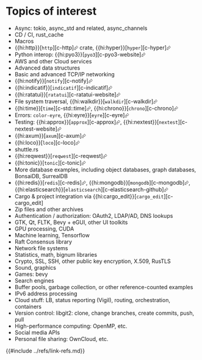 # Topics of interest

- Async: tokio, async_std and related, async_channels
- CD / CI, rust_cache
- Macros
- {{hi:http}}[`http`][c-http]⮳ crate, {{hi:hyper}}[`hyper`][c-hyper]⮳
- Python interop: {{hi:pyo3}}[`pyo3`][c-pyo3-website]⮳
- AWS and other Cloud services
- Advanced data structures
- Basic and advanced TCP/IP networking
- {{hi:notify}}[`notify`][c-notify]⮳
- {{hi:indicatif}}[`indicatif`][c-indicatif]⮳
- {{hi:ratatui}}[`ratatui`][c-ratatui-website]⮳
- File system traversal, {{hi:walkdir}}[`walkdir`][c-walkdir]⮳
- {{hi:time}}[`time`][c-std::time]⮳, {{hi:chrono}}[`chrono`][c-chrono]⮳
- Errors: `color-eyre`, {{hi:eyre}}[`eyre`][c-eyre]⮳
- Testing: {{hi:approx}}[`approx`][c-approx]⮳, {{hi:nextest}}[`nextest`][c-nextest-website]⮳
- {{hi:axum}}[`axum`][c-axum]⮳
- {{hi:loco}}[`loco`][c-loco]⮳
- shuttle.rs
- {{hi:reqwest}}[`reqwest`][c-reqwest]⮳
- {{hi:tonic}}[`tonic`][c-tonic]⮳
- More database examples, including object databases, graph databases, BonsaiDB, SurrealDB
- {{hi:redis}}[`redis`][c-redis]⮳, {{hi:mongodb}}[`mongodb`][c-mongodb]⮳, {{hi:elasticsearch}}[`elasticsearch`][c-elasticsearch-github]⮳
- Cargo & project integration via {{hi:cargo_edit}}[`cargo_edit`][c-cargo_edit]
- Zip files and other archives
- Authentication / authorization: OAuth2, LDAP/AD, DNS lookups
- GTK, Qt, FLTK, Bevy + eGUI, other UI toolkits
- GPU processing, CUDA
- Machine learning, Tensorflow
- Raft Consensus library
- Network file systems
- Statistics, math, bignum libraries
- Crypto, SSL, SSH, other public key encryption, X.509, RusTLS
- Sound, graphics
- Games: bevy
- Search engines
- Buffer pools, garbage collection, or other reference-counted examples
- IPv6 address processing
- Cloud stuff: LB, status reporting (Vigil), routing, orchestration, containers
- Version control: libgit2: clone, change branches, create commits, push, pull
- High-performance computing: OpenMP, etc.
- Social media APIs
- Personal file sharing: OwnCloud, etc.

{{#include ../refs/link-refs.md}}
